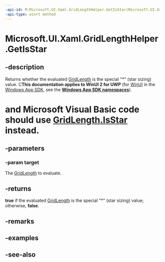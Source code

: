 ```yaml
---
-api-id: M:Microsoft.UI.Xaml.GridLengthHelper.GetIsStar(Microsoft.UI.Xaml.GridLength)
-api-type: winrt method
---
```


<!-- Method syntax
public bool GetIsStar(Windows.UI.Xaml.GridLength target)
-->

# Microsoft.UI.Xaml.GridLengthHelper.GetIsStar

## -description
Returns whether the evaluated [GridLength](gridlength.md) is the special "*" (star sizing) value. C**This documentation applies to WinUI 2 for UWP** (for [WinUI](/windows/apps/winui/winui3/) in the [Windows App SDK](/windows/apps/windows-app-sdk/), see the **[Windows App SDK namespaces](/windows/windows-app-sdk/api/winrt/)**).

# and Microsoft Visual Basic code should use [GridLength.IsStar](/dotnet/api/windows.ui.xaml.gridlength.isstar?view=dotnet-uwp-10.0&preserve-view=true) instead.

## -parameters
### -param target
The [GridLength](gridlength.md) to evaluate.

## -returns
**true** if the evaluated [GridLength](gridlength.md) is the special "*" (star sizing) value; otherwise, **false**.

## -remarks

## -examples

## -see-also
